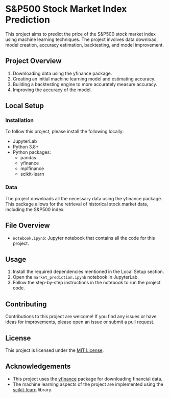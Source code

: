 # S&P500 Stock Market Index Prediction

This project aims to predict the price of the S&P500 stock market index using machine learning techniques. The project involves data download, model creation, accuracy estimation, backtesting, and model improvement.

## Project Overview

1. Downloading data using the yfinance package.
2. Creating an initial machine learning model and estimating accuracy.
3. Building a backtesting engine to more accurately measure accuracy.
4. Improving the accuracy of the model.

## Local Setup

### Installation

To follow this project, please install the following locally:

- JupyterLab
- Python 3.8+
- Python packages:
  - pandas
  - yfinance
  - mplfinance
  - scikit-learn

### Data

The project downloads all the necessary data using the yfinance package. This package allows for the retrieval of historical stock market data, including the S&P500 index.

## File Overview

- `notebook.ipynb`: Jupyter notebook that contains all the code for this project.

## Usage

1. Install the required dependencies mentioned in the Local Setup section.
2. Open the `market_prediction.ipynb` notebook in JupyterLab.
3. Follow the step-by-step instructions in the notebook to run the project code.

## Contributing

Contributions to this project are welcome! If you find any issues or have ideas for improvements, please open an issue or submit a pull request.

## License

This project is licensed under the [MIT License](LICENSE).

## Acknowledgements

- This project uses the [yfinance](https://pypi.org/project/yfinance/) package for downloading financial data.
- The machine learning aspects of the project are implemented using the [scikit-learn](https://scikit-learn.org/) library.
